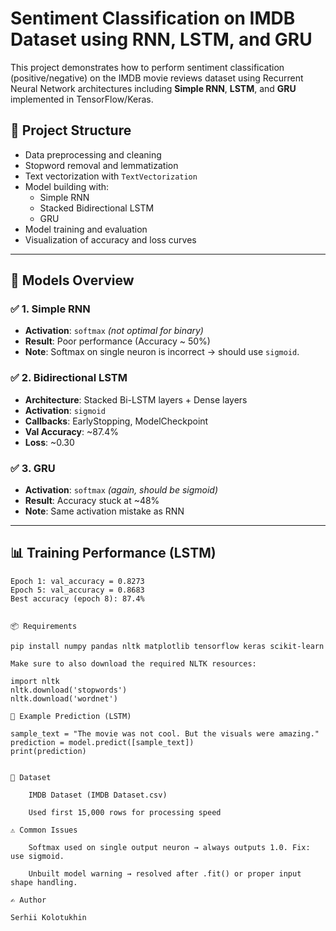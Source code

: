 # Sentiment Classification on IMDB Dataset using RNN, LSTM, and GRU

This project demonstrates how to perform sentiment classification (positive/negative) on the IMDB movie reviews dataset using Recurrent Neural Network architectures including **Simple RNN**, **LSTM**, and **GRU** implemented in TensorFlow/Keras.

## 📂 Project Structure

- Data preprocessing and cleaning
- Stopword removal and lemmatization
- Text vectorization with `TextVectorization`
- Model building with:
  - Simple RNN
  - Stacked Bidirectional LSTM
  - GRU
- Model training and evaluation
- Visualization of accuracy and loss curves

---

## 🧠 Models Overview

### ✅ 1. **Simple RNN**
- **Activation**: `softmax` *(not optimal for binary)*
- **Result**: Poor performance (Accuracy ~ 50%)
- **Note**: Softmax on single neuron is incorrect → should use `sigmoid`.

### ✅ 2. **Bidirectional LSTM**
- **Architecture**: Stacked Bi-LSTM layers + Dense layers
- **Activation**: `sigmoid`
- **Callbacks**: EarlyStopping, ModelCheckpoint
- **Val Accuracy**: ~87.4%
- **Loss**: ~0.30

### ✅ 3. **GRU**
- **Activation**: `softmax` *(again, should be sigmoid)*
- **Result**: Accuracy stuck at ~48%
- **Note**: Same activation mistake as RNN

---

## 📊 Training Performance (LSTM)

```text
Epoch 1: val_accuracy = 0.8273
Epoch 5: val_accuracy = 0.8683
Best accuracy (epoch 8): 87.4%


📦 Requirements

pip install numpy pandas nltk matplotlib tensorflow keras scikit-learn

Make sure to also download the required NLTK resources:

import nltk
nltk.download('stopwords')
nltk.download('wordnet')

🧪 Example Prediction (LSTM)

sample_text = "The movie was not cool. But the visuals were amazing."
prediction = model.predict([sample_text])
print(prediction)


📁 Dataset

    IMDB Dataset (IMDB Dataset.csv)

    Used first 15,000 rows for processing speed

⚠️ Common Issues

    Softmax used on single output neuron → always outputs 1.0. Fix: use sigmoid.

    Unbuilt model warning → resolved after .fit() or proper input shape handling.

✍️ Author

Serhii Kolotukhin
